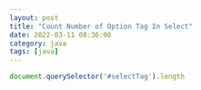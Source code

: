 ```yaml
---
layout: post
title: "Count Number of Option Tag In Select"
date: 2022-03-11 08:36:00
category: java
tags: [java]
---
```


```javascript
document.querySelector('#selectTag').length
```

[jekyll]: http://jekyllrb.com
[jekyll-gh]: https://github.com/jekyll/jekyll
[jekyll-help]: https://github.com/jekyll/jekyll-help


